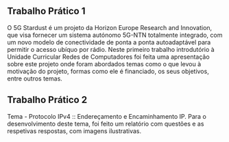 ## Trabalho Prático 1

O 5G Stardust é um projeto da Horizon Europe Research and Innovation, que visa fornecer um sistema autónomo 5G-NTN totalmente integrado, com um novo modelo de conectividade de ponta a ponta autoadaptável para permitir o acesso ubíquo por rádio.
Neste primeiro trabalho introdutório à Unidade Curricular Redes de Computadores foi feita uma apresentação sobre este projeto onde foram abordados temas como o que levou à motivação do projeto, formas como ele é financiado, os seus objetivos, entre outros temas. 

## Trabalho Prático 2

Tema - Protocolo IPv4 :: Endereçamento e Encaminhamento IP.
Para o desenvolvimento deste tema, foi feito um relatório com questões e as respetivas respostas, com imagens ilustrativas. 
